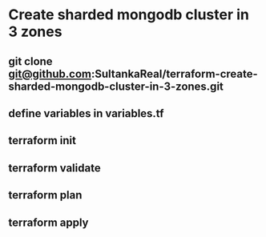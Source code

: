 # Create sharded mongodb cluster in 3 zones

## git clone git@github.com:SultankaReal/terraform-create-sharded-mongodb-cluster-in-3-zones.git
## define variables in variables.tf
## terraform init
## terraform validate
## terraform plan
## terraform apply


